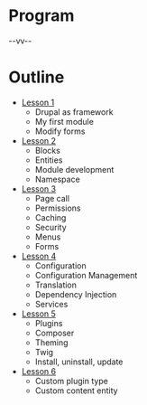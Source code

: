 # Program

--vv--

# Outline
<!-- .slide: class="layout-two-col" style="font-size: 75%;"-->

- [Lesson 1](lesson-1.html)
  - Drupal as framework
  - My first module
  - Modify forms
- [Lesson 2](lesson-2.html)
  - Blocks
  - Entities
  - Module development
  - Namespace
- [Lesson 3](lesson-3.html)
  - Page call
  - Permissions
  - Caching 
  - Security
  - Menus
  - Forms
- [Lesson 4](lesson-4.html)
  - Configuration
  - Configuration Management
  - Translation
  - Dependency Injection
  - Services
- [Lesson 5](lesson-5.html)
  - Plugins
  - Composer
  - Theming
  - Twig
  - Install, uninstall, update
- [Lesson 6](lesson-6.html)
  - Custom plugin type
  - Custom content entity
